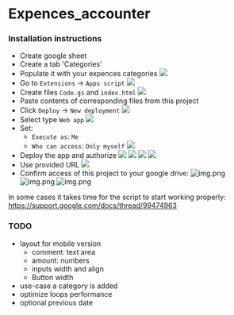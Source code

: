 # Expences_accounter

### Installation instructions

* Create google sheet
* Create a tab 'Categories'
* Populate it with your expences categories ![](screenshots/img_1.png)
* Go to `Extensions` -> `Apps script` ![](screenshots/img_2.png)
* Create files `Code.gs` and `index.html` ![](screenshots/img_3.png)
* Paste contents of corresponding files from this project
* Click `Deploy` -> `New deployment` ![](screenshots/img_4.png)
* Select type `Web app` ![](screenshots/img_5.png)
* Set:
    * `Execute as`: `Me`
    * `Who can access`: `Only myself` ![](screenshots/img_6.png)
* Deploy the app and authorize
  ![](screenshots/img_7.png) ![](screenshots/img_8.png) ![](screenshots/img_9.png) ![](screenshots/img_10.png)
* Use provided URL ![](screenshots/img_11.png)
* Confirm access of this project to your google drive:
![img.png](screenshots/img_12.png)
![img.png](screenshots/img_13.png)
![img.png](screenshots/img_14.png)

In some cases it takes time for the script to start working properly: https://support.google.com/docs/thread/99474963

### TODO

* layout for mobile version
    * comment: text area
    * amount: numbers
    * inputs width and align
    * Button width
* use-case a category is added
* optimize loops performance
* optional previous date
